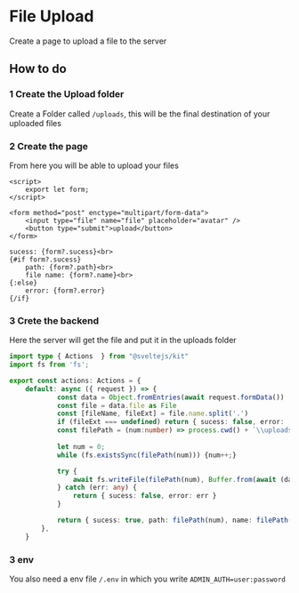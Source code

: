 # File Upload
Create a page to upload a file to the server

## How to do

### 1 Create the Upload folder
Create a Folder called `/uploads`, this will be the final destination of your uploaded files 

### 2 Create the page

From here you will be able to upload your files

```svelte
<script>
    export let form;
</script>

<form method="post" enctype="multipart/form-data">
    <input type="file" name="file" placeholder="avatar" />
    <button type="submit">upload</button>
</form>

sucess: {form?.sucess}<br>
{#if form?.sucess}
    path: {form?.path}<br>
    file name: {form?.name}<br>
{:else}
    error: {form?.error}
{/if}
```

### 3 Crete the backend

Here the server will get the file and put it in the uploads folder

```ts
import type { Actions  } from "@sveltejs/kit"
import fs from 'fs';

export const actions: Actions = {
    default: async ({ request }) => {
            const data = Object.fromEntries(await request.formData())
            const file = data.file as File
            const [fileName, fileExt] = file.name.split('.')
            if (fileExt === undefined) return { sucess: false, error: 'Invalid file extension' }
            const filePath = (num:number) => process.cwd() + `\\uploads\\${fileName}${num != 0 ? (' ('+num+')') : ''}.${fileExt}`;
        
            let num = 0;
            while (fs.existsSync(filePath(num))) {num++;}

            try {
                await fs.writeFile(filePath(num), Buffer.from(await (data.file as Blob).arrayBuffer()), (err) => {if (err) throw err;});
            } catch (err: any) {
                return { sucess: false, error: err }
            }

            return { sucess: true, path: filePath(num), name: filePath(num).split('\\').pop() }
        },
    }
```




### 3 env
You also need a env file `/.env` in which you write `ADMIN_AUTH=user:password`
